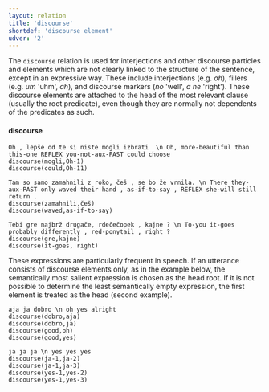 ```yaml
---
layout: relation
title: 'discourse'
shortdef: 'discourse element'
udver: '2'
---
```


The `discourse` relation is used for interjections and other discourse particles and elements which are not clearly linked to the structure of the sentence, except in an expressive way. These include interjections (e.g. _oh_), fillers (e.g. _um_ 'uhm', _ah_), and discourse markers (_no_ 'well', _a ne_ 'right'). These discourse elements are attached to the head of the most relevant clause (usually the root predicate), even though they are normally not dependents of the predicates as such. 

#### discourse
~~~ sdparse
Oh , lepše od te si niste mogli izbrati  \n Oh, more-beautiful than this-one REFLEX you-not-aux-PAST could choose
discourse(mogli,Oh-1)
discourse(could,Oh-11)
~~~
~~~ sdparse
Tam so samo zamahnili z roko, češ , se bo že vrnila. \n There they-aux-PAST only waved their hand , as-if-to-say , REFLEX she-will still return .
discourse(zamahnili,češ)
discourse(waved,as-if-to-say)
~~~
~~~ sdparse
Tebi gre najbrž drugače, rdečečopek , kajne ? \n To-you it-goes probably differently , red-ponytail , right ?
discourse(gre,kajne)
discourse(it-goes, right)
~~~

These expressions are particularly frequent in speech. If an utterance consists of discourse elements only, as in the example below, the semantically most salient expression is chosen as the head root. If it is not possible to determine the least semantically empty expression, the first element is treated as the head (second example).

~~~ sdparse
aja ja dobro \n oh yes alright
discourse(dobro,aja)
discourse(dobro,ja)
discourse(good,oh)
discourse(good,yes)
~~~

~~~ sdparse
ja ja ja \n yes yes yes
discourse(ja-1,ja-2)
discourse(ja-1,ja-3)
discourse(yes-1,yes-2)
discourse(yes-1,yes-3)
~~~

<!-- Interlanguage links updated Po 6. listopadu 2023, 21:42:50 CET -->
